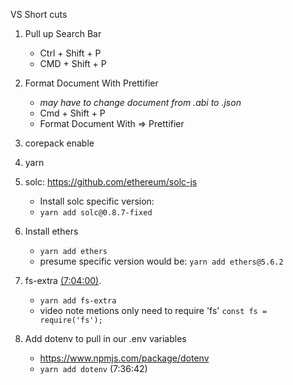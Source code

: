 
VS Short cuts

1. Pull up Search Bar
    - Ctrl + Shift + P
    - CMD + Shift + P
2. Format Document With Prettifier
    - _may have to change document from .abi to .json_
    - Cmd + Shift + P
    - Format Document With => Prettifier


1. corepack enable
2. yarn
3. solc: https://github.com/ethereum/solc-js
    - Install solc specific version:
    -  `yarn add solc@0.8.7-fixed`

4. Install ethers
    - `yarn add ethers`
    - presume specific version would be: `yarn add ethers@5.6.2`

5. fs-extra [(7:04:00)](https://youtu.be/gyMwXuJrbJQ?t=25440).
    - `yarn add fs-extra`
    - video note metions only need to require 'fs' `const fs = require('fs');`

6. Add dotenv to pull in our .env variables
    - https://www.npmjs.com/package/dotenv
    - `yarn add dotenv` (7:36:42)


